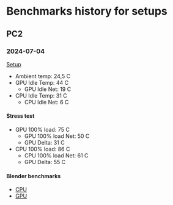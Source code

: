 # Benchmarks history for setups

## PC2

### 2024-07-04

[Setup](https://github.com/benizzio/pc2-project/blob/d3f75481eda7f857be448e1df6c64f8228d743e3/hardware/personal/setups/README.md)

- Ambient temp: 24,5 C
- GPU Idle Temp: 44 C
    - GPU Idle Net: 19 C
- CPU Idle Temp: 31 C
    - CPU Idle Net: 6 C

#### Stress test

- GPU 100% load: 75 C
    - GPU 100% load Net: 50 C
    - GPU Delta: 31 C
- CPU 100% load: 86 C
    - CPU 100% load Net: 61 C
    - GPU Delta: 55 C

#### Blender benchmarks

- [CPU](https://opendata.blender.org/benchmarks/f9e7918f-9597-46f8-bd2b-0a67ce581597)
- [GPU](https://opendata.blender.org/benchmarks/d5d65cad-0468-42b5-9d7c-4736c23d4678)
